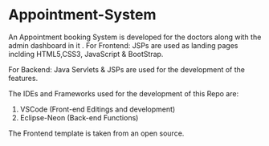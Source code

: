 # Appointment-System

An Appointment booking System is developed for the doctors along with the admin dashboard in it .
For Frontend: JSPs are used as landing pages inclding HTML5,CSS3, JavaScript & BootStrap.

For Backend: Java Servlets & JSPs are used for the development of the features.

The IDEs and Frameworks used for the development of this Repo are:

1. VSCode (Front-end Editings and development)
2. Eclipse-Neon (Back-end Functions)

The Frontend template is taken from an open source.
